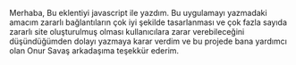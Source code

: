 Merhaba, Bu eklentiyi javascript ile yazdım. Bu uygulamayı yazmadaki amacım zararlı bağlantıların çok iyi şekilde tasarlanması ve çok fazla sayıda zararlı site oluşturulmuş olması kullanıcılara zarar verebileceğini düşündüğümden dolayı yazmaya karar verdim ve bu projede bana yardımcı olan Onur Savaş arkadaşıma teşekkür ederim. 